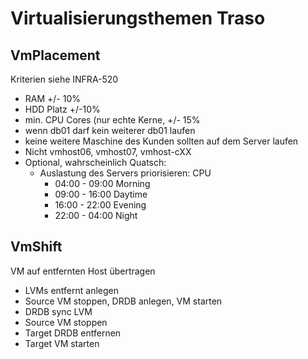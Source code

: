 # Virtualisierungsthemen Traso

## VmPlacement

Kriterien siehe INFRA-520

* RAM +/- 10%
* HDD Platz +/-10%
* min. CPU Cores (nur echte Kerne, +/- 15%
* wenn db01 darf kein weiterer db01 laufen
* keine weitere Maschine des Kunden sollten auf dem Server laufen
* Nicht vmhost06, vmhost07, vmhost-cXX
* Optional, wahrscheinlich Quatsch:
	* Auslastung des Servers priorisieren: CPU
		* 04:00 - 09:00	Morning
		* 09:00 - 16:00	Daytime
		* 16:00 - 22:00 Evening
		* 22:00 - 04:00 Night


## VmShift

VM auf entfernten Host übertragen

* LVMs entfernt anlegen
* Source VM stoppen, DRDB anlegen, VM starten
* DRDB sync LVM
* Source VM stoppen
* Target DRDB entfernen
* Target VM starten



	
